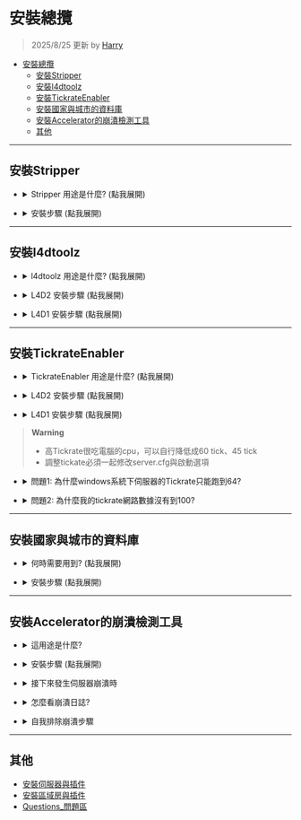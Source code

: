 # 安裝總攬
> 2025/8/25 更新 by [Harry](https://steamcommunity.com/profiles/76561198026784913)
- [安裝總攬](#安裝總攬)
	- [安裝Stripper](#安裝stripper)
	- [安裝l4dtoolz](#安裝l4dtoolz)
	- [安裝TickrateEnabler](#安裝tickrateenabler)
	- [安裝國家與城市的資料庫](#安裝國家與城市的資料庫)
	- [安裝Accelerator的崩潰檢測工具](#安裝accelerator的崩潰檢測工具)
	- [其他](#其他)

- - - -
## 安裝Stripper
* <details><summary>Stripper 用途是什麼? (點我展開)</summary>

	* 把地圖改造成迷宮
		* [終極地圖](https://github.com/fbef0102/L4D2-Unlimited-Map)
		* [影片範例](https://www.youtube.com/watch?v=I_-QSn8F8Cs)
	* 修改地圖，可以在地圖上新增各種障礙物、道具、機關、屍潮事件、武器變更等等
		* [造物插件](https://github.com/fbef0102/L4D1_2-Plugins/tree/master/l4d2_spawn_props)
		* [地圖修改列表](https://github.com/fbef0102/L4D2-Unlimited-Map#modify--%E5%85%B6%E4%BB%96%E4%BF%AE%E6%94%B9)
</details>

* <details><summary>安裝步驟 (點我展開)</summary>

	1. 到[Stripper:Source網站](https://forums.alliedmods.net/showthread.php?t=39439)點擊SNAPSHOTS AT
	<br/>![image](image/1.jpg)

	2. 往下找最新的版本，依照各自的電腦系統下載對應的版本
	<br/>![image](image/2.jpg)

	3. 解壓縮並移動檔案到伺服器相同的路徑上。最後addons資料夾內看起來如圖片所示，多一個 ```stripper``` 資料夾
	<br/>![image](image/3.jpg)

	4. 重啟伺服器，控制台輸入```stripper_version```確認安裝成功
		```php
		] stripper_version
		"stripper_version" = "1.2.2"
		notify singleplayer replicated
		- Stripper Version
		```
</details>

- - - -
## 安裝l4dtoolz
* <details><summary>l4dtoolz 用途是什麼? (點我展開)</summary>

	* 解鎖伺服器人數上限，有八位以上的玩家可以進入伺服器遊玩
		<br/>![image](image/4.jpg)
	* 最多只能有31位玩家同時在伺服器裡面 (不能超過31人，否則伺服器會崩潰)
		* [多人插件](https://github.com/fbef0102/L4D1_2-Plugins/tree/master/l4dmultislots)
		* [如何戰役模式開八人房](/Tutorial_教學區/Chinese_繁體中文/Game/L4D2/8位玩家遊玩戰役模式)
</details>

* <details><summary>L4D2 安裝步驟 (點我展開)</summary>

	1. 到[l4dtoolz](https://github.com/lakwsh/l4dtoolz/releases)，下載檔案
	<br/>![image](image/5.jpg)

	2. 解壓縮並移動檔案到伺服器相同的路徑上!最後addons資料夾內看起來如圖片所示，多 ```l4dtoolz``` 為名的檔案
	<br/>![image](image/6.jpg)

	3. 寫上以下指令
		* (專屬伺服器) 到```cfg/server.cfg``` (🟥如果檔案不存在，可自己創建🟥)
			```php
			// 此指令來自 l4dtoolz extension: https://github.com/lakwsh/l4dtoolz
			// 最大客戶端 (最大玩家數量): 伺服器內能容納玩家的人數，包含真人 + AI Bot 
			// 此數值不准修改 (max: 31)
			sv_setmax 31

			// 真人玩家允許加入伺服器的人數，不包含AI Bot
			// 自行修改此數值 (範圍1~31)
			sv_maxplayers 18

			// 顯示給外面玩家看到的伺服器空位人數
			sv_visiblemaxplayers 18

			// 為0時，可以從遊戲大廳或透過控制台與伺服器列表直連IP加入伺服器
			// 為0時，從大廳匹配時才會有動態大廳(吸引路人)
			// 為0時，可以使用 _cheats 1
			// 為1時，當有動態大廳時，只能從遊戲大廳加入伺服器
			// 為1時，無論第一位玩家用何種方式加入伺服器都會有動態大廳(吸引路人)
			// 為1時，不能使用 _cheats 1
			sv_allow_lobby_connect_only 1

			// 此指令來自 l4dtoolz extension: https://github.com/lakwsh/l4dtoolz
			// 為1時，強制 _allow_lobby_connect_only為0
			// 為1時，不會處理大廳匹配請求(也不會有lobby reservation cookie)
			sv_force_unreserved 0

			// 此指令來自 l4dtoolz extension: https://github.com/lakwsh/l4dtoolz
			// 1=不驗證SteamID, 0=驗證
			// 本功能可以緩解"No Steam logon(code 6)" 玩家莫名其妙被離線的問題 (僅限開啟狀態下進入的玩家)
			// 開啟本功能會削弱伺服器安全性,且禁止家庭共享功能將失效
			// 注意: 開啟此功能會導致A2S_INFO結果異常,可以透過外掛程式修復: github.com/lakwsh/l4d2_vomit_fix/blob/master/l4d2_a2s_fix.sp
			sv_steam_bypass 1

			// 此指令來自 l4dtoolz extension: https://github.com/lakwsh/l4dtoolz
			// 1=禁止家庭共享, 開啟本功能可以完全禁止家庭共享帳號(小號)進入伺服器
			sv_anti_sharing 0
			```
		* (區域房) 到```cfg/listenserver.cfg``` (🟥如果檔案不存在，可自己創建🟥)
			```php
			// 真人玩家允許加入伺服器的人數 (不包含AI Bot)
			// 自行修改此數值 (範圍1~8)
			sv_maxplayers 8

			// 顯示給外面玩家看到的伺服器空位人數
			sv_visiblemaxplayers 8
			```

	4. 遊戲預設玩家人數上限只到18位，如果要改變上限，請修改玩家人數上限
		* (專屬伺服器) 如使用其他開服方式或者是linux系統，請輸入啟動參數```+sv_setmax 31```
		<br/>![image](image/7.jpg)
		<br/>![image](image/8.jpg)
		* (區域房) 啟動選項輸入```+sv_setmax 31```
		<br/>![image](image/9.jpg)
		* 🟥 ```sv_setmax```和```sv_maxplayers```是不同的概念
			* sv_setmax (最大客戶端/最大玩家數量) = 伺服器內能容納玩家的人數，包含真人 + AI Bot 
			* sv_maxplayers = 真人玩家允許加入伺服器的人數，不包含AI Bot
		* 🟥 ```sv_setmax```不能設置超過31位，否則伺服器會崩潰

	5. 啟動伺服器
		* 控制台輸入```plugin_print```確認安裝成功，如果沒出現表示你前面步驟有誤或l4dtoolz版本不對
			```php
			] plugin_print
			Loaded plugins:
			0:      "L4DToolZ v2.4.0, https://github.com/lakwsh/l4dtoolz"
			```
		* 控制台輸入```maxplayers```確認數字為31，如果不是31表示你前面步驟有誤或l4dtoolz版本不對
			```php
			] maxplayers
			"maxplayers" is "31"
			```

	6. 安裝插件
		* (專屬伺服器) [l4d_unreservelobby](https://github.com/fbef0102/L4D1_2-Plugins/tree/master/l4d_unreservelobby): 移除伺服器的大廳人數限制，簡單講就是解鎖伺服器，讓第九位以上的玩家可以加入伺服器
		* (專屬伺服器) [l4d2_a2s_fix](https://github.com/lakwsh/l4d2_vomit_fix): 修復A2S_INFO協議問題 (使用sv_steam_bypass功能時才需安裝)
</details>

* <details><summary>L4D1 安裝步驟 (點我展開)</summary>

	1. 到[l4dtoolz](https://github.com/accelerator74/l4dtoolz/releases)，根據你的遊戲與系統選擇其中一個下載
	<br/>![image](image/10.jpg)

	2. 解壓縮並移動檔案到伺服器相同的路徑上!最後addons資料夾內看起來如圖片所示，多一個 ```l4dtoolz``` 資料夾
	<br/>![image](image/11.jpg)

	3. 寫上以下指令
		* (專屬伺服器) 到```cfg/server.cfg``` (🟥如果檔案不存在，可自己創建🟥)
			```php
			// 真人玩家允許加入伺服器的人數 (不包含AI Bot)
			// 自行修改此數值 (範圍1~31)
			sv_maxplayers 18

			// 顯示給外面玩家看到的伺服器空位人數
			sv_visiblemaxplayers 18

			// 為0時，可以從遊戲大廳或透過控制台與伺服器列表直連IP加入伺服器
			// 為0時，從大廳匹配時才會有動態大廳(吸引路人)
			// 為0時，可以使用 _cheats 1
			// 為1時，當有動態大廳時，只能從遊戲大廳加入伺服器
			// 為1時，無論第一位玩家用何種方式加入伺服器都會有動態大廳(吸引路人)
			// 為1時，不能使用 _cheats 1
			sv_allow_lobby_connect_only 1

			// 此指令來自 l4dtoolz extension
			// 為1時，強制 _allow_lobby_connect_only為0
			// 為1時，不會處理大廳匹配請求(也不會有lobby reservation cookie)
			sv_force_unreserved 0
			```
		* (區域房) 到```cfg/listenserver.cfg``` (🟥如果檔案不存在，可自己創建🟥)
			```php
			// 真人玩家允許加入伺服器的人數 (不包含AI Bot)
			// 自行修改此數值 (範圍1~8)
			sv_maxplayers 8

			// 顯示給外面玩家看到的伺服器空位人數
			sv_visiblemaxplayers 8
			```

	4. 遊戲預設玩家人數上限只到18位，如果要改變上限，請修改玩家人數上限
		* (專屬伺服器) 如使用其他開服方式或者是linux系統，請輸入啟動參數```-maxplayers 31```
		<br/>![image](image/12.jpg)
		<br/>![image](image/13.jpg)
		* (區域房) 啟動選項輸入```-maxplayers 31```
		<br/>![image](image/14.jpg)
		* 🟥 maxplayers 和 sv_maxplayers 是不同的概念
			* maxplayers (最大客戶端/最大玩家數量) = 伺服器內能容納玩家的人數，包含真人 + AI Bot 
			* sv_maxplayers = 真人玩家允許加入伺服器的人數，不包含AI Bot
		* 🟥 maxplayers 不能設置超過31位，否則伺服器會崩潰

	5. 啟動伺服器
		* 控制台輸入```meta list```確認安裝成功，如果沒出現表示你前面步驟有誤或l4dtoolz版本不對
			```php
			] meta list
			Listing 11 plugins:
			[04] L4DToolZ (2.0.1) by Accelerator, Ivailosp
			```
		* 控制台輸入```maxplayers```確認數字為31，如果不是31表示你前面步驟有誤或l4dtoolz版本不對
			```php
			] maxplayers
			"maxplayers" is "31"
			```

	6. 安裝插件
		* (專屬伺服器) [l4d_unreservelobby](https://github.com/fbef0102/L4D1_2-Plugins/tree/master/l4d_unreservelobby): 移除伺服器的大廳人數限制，簡單講就是解鎖伺服器，讓第九位以上的玩家可以加入伺服器
</details>

- - - -
## 安裝TickrateEnabler
* <details><summary>TickrateEnabler 用途是什麼? (點我展開)</summary>

	* 解鎖伺服器Tickrate只有30的上限，可以突破到100tick
		* 不知道Tickrate是甚麼請自行Google
		* 簡單說，Tickrate越高越能夠帶來非常流暢的遊戲體驗，精準的射擊判定、連貫的動作，相當於伺服器端的fps
	* 把Tickrate想成是一種更新伺服器狀態的頻率，一秒內更新次數越多，越消耗更多電腦資源，所以高Tickrate很吃電腦的cpu，自行斟酌安裝
</details>

* <details><summary>L4D2 安裝步驟 (點我展開)</summary>

	1. 到[l4dtoolz](https://github.com/lakwsh/l4dtoolz/releases)，下載檔案
		* 你沒看錯，這版本的l4dtoolz包含解鎖伺服器人數上限與Tickrate的功能
		<br/>![image](image/5.jpg)

	2. 解壓縮並移動檔案到伺服器相同的路徑上!最後addons資料夾內看起來如圖片所示，多 ```l4dtoolz``` 為名的檔案
	<br/>![image](image/6.jpg)

	3. 到cfg/server.cfg寫上以下指令
		* 沒有server.cfg檔案則新建
			```php
			// 這是100 Tick的設定，可以自由修改數值
			sm_cvar sv_minrate 				"100000" 	// tickrate * 1000
			sm_cvar sv_maxrate 				"100000" 	// tickrate * 1000
			sm_cvar sv_minupdaterate 		"101"	 	// tickrate +1
			sm_cvar sv_maxupdaterate 		"101"		// tickrate +1
			sm_cvar sv_mincmdrate 			"101"		// tickrate +1
			sm_cvar sv_maxcmdrate 			"101"		// tickrate +1
			sm_cvar rate					"100000" 	// tickrate * 1000
			sm_cvar net_splitpacket_maxrate "50000" 	// (tickrate÷2) * 1000
			sm_cvar fps_max					"0"
			```
	
	4. 輸入參數
		* (專屬伺服器) 伺服器啟動選項輸入參數 ```-tickrate 100```
		<br/>![image](image/15.jpg)
		* (區域房) 啟動選項輸入```-tickrate 100```
		<br/>![image](image/16.jpg)
		
	5. 重啟伺服器，控制台輸入```plugin_print```確認安裝成功
		* 你沒看錯，這版本的l4dtoolz包含解鎖伺服器人數上限與Tickrate的功能
			```php
			] plugin_print
			Loaded plugins:
			0:      "L4DToolZ v2.4.0, https://github.com/lakwsh/l4dtoolz"
			```

	6. 進入遊戲後，打開遊戲控制台輸入```net_graph 4```，會看到有一堆網路數據出現在你的螢幕上，確認Tickrate 為 100
	<br/>![image](image/17.jpg)

	7. 安裝插件
		* [l4d2_vomit_fix](https://github.com/lakwsh/l4d2_vomit_fix): 修正非30tick對抗模式下boomer噴吐距離問題
</details>

* <details><summary>L4D1 安裝步驟 (點我展開)</summary>

	1. 到[Tickrate-Enabler](https://github.com/accelerator74/Tickrate-Enabler/releases)，根據你的遊戲與系統選擇其中一個下載
	<br/>![image](image/18.jpg)

	2. 解壓縮並移動檔案到伺服器相同的路徑上!最後addons資料夾內看起來如圖片所示，多一個 ```tickrate_enabler``` 資料夾
	<br/>![image](image/19.jpg)

	3. 到cfg/server.cfg寫上以下指令
		* 沒有server.cfg檔案則新建
			```php
			// 這是100 Tick的設定，可以自由修改數值
			sm_cvar sv_minrate 				"100000" 	// tickrate * 1000
			sm_cvar sv_maxrate 				"100000" 	// tickrate * 1000
			sm_cvar sv_minupdaterate 		"101"	 	// tickrate +1
			sm_cvar sv_maxupdaterate 		"101"		// tickrate +1
			sm_cvar sv_mincmdrate 			"101"		// tickrate +1
			sm_cvar sv_maxcmdrate 			"101"		// tickrate +1
			sm_cvar rate					"100000" 	// tickrate * 1000
			sm_cvar net_splitpacket_maxrate "50000" 	// (tickrate÷2) * 1000
			sm_cvar fps_max					"0"
			```
	
	4. 輸入參數
		* (專屬伺服器) 伺服器啟動選項輸入參數 ```-tickrate 100```
		<br/>![image](image/20.jpg)
		* (區域房) 啟動選項輸入```-tickrate 100```
		<br/>![image](image/16.jpg)
		
	5. 重啟伺服器，控制台輸入```plugin_print```確認安裝成功
		```php
		] plugin_print
		1:　"Tickrate_Enabler 1.5, ProdigySim"
		```

	6. 進入遊戲後，打開遊戲控制台輸入```net_graph 4```，會看到有一堆網路數據出現在你的螢幕上，確認Tickrate 為 100
	<br/>![image](image/17.jpg)
</details>

> __Warning__ 
> * 高Tickrate很吃電腦的cpu，可以自行降低成60 tick、45 tick
> * 調整tickate必須一起修改server.cfg與啟動選項

* <details><summary>問題1: 為什麼windows系統下伺服器的Tickrate只能跑到64?</summary>

	![image](image/21.jpg)

	* 原因: windows系統的問體
	* 解決方式: 
		* 法一：去跟微軟抱怨
		* 法二：windows降級到windows 7
		* 法三：租一台linux系統
		* 法四：[從大廳匹配到專屬伺服器](/Tutorial_教學區/Chinese_繁體中文/Server/安裝伺服器與插件/README.md#如何從大廳匹配到專屬伺服器)，可以將tickrate變回100，至於為何會這樣，我也不知道
		* 法五: [Windows調整時鐘精度工具](https://b23.tv/NQxIT55)，強制解鎖sv
</details>

* <details><summary>問題2: 為什麼我的tickrate網路數據沒有到100?</summary>

	![image](image/22.jpg)

	* 原因: 受限於你的遊戲內fps影響，只會影響你這位玩家，你的遊戲內fps超過100以上才能享有100 tickrate
	<br/>![image](image/23.jpg)
	* 解決方式: 
		* 法一：調高遊戲的fps，到選項->視訊->進階設定->等待垂直同步改成"已停用"，這選項能夠解鎖遊戲的fps
		<br/>![image](image/24.jpg)
		* 法二：法一沒有用那就去升級你的顯卡
</details>

- - - -
## 安裝國家與城市的資料庫
* <details><summary>何時需要用到? (點我展開)</summary>

	* 有插件需要抓取玩家的IP、國家、城市、地區等等
		* 像是 [cannounce](https://github.com/fbef0102/L4D1_2-Plugins/tree/master/cannounce)
	* 如果你的```addons/sourcemod/extension```資料夾內有安裝geoipcity.ext, geoip2.ext，請移除
</details>

* <details><summary>安裝步驟 (點我展開)</summary>

	1. 註冊 [maxmind.com](https://www.maxmind.com/en/geolite2/signup)

	2. 到個人帳戶: My Account -> MY ACCOUNT -> GeoIP2/GeoLite2 -> Download Files
	<br/>![image](image/25.jpg)

	3. 搜尋 "GeoLite2 Country" 和 "GeoLite2 City" -> 下載資料庫
	<br/>![GeoLite2_Country](image/GeoLite2_Country.jpg)
	<br/>![GeoLite2_City](image/GeoLite2_City.jpg)

	4. 放 GeoLite2-City.mmdb 與 GeoLite2-Country.mmdb 到路徑 ```addons/sourcemod/configs/geoip/``` 資料夾
	<br/>![image](image/26.jpg)
</details>

- - - -
## 安裝Accelerator的崩潰檢測工具
* <details><summary>這用途是什麼?</summary>

	* 當伺服器發生崩潰時，會生成崩潰日誌並上傳到[crash.limetech.org網站](https://crash.limetech.org/)解析
		* 檢測伺服器崩潰, 快速幫服主找出崩潰原因
		* 服主可自行查看崩潰日誌或是分享給有經驗的大佬修復
	* 🟥 目前該工具年久失修，不適用
		* L4D1 linux
		* L4D2 linux且Sourcemod平台為1.12以上的版本
</details>

* <details><summary>安裝步驟 (點我展開)</summary>

	1. 到[Accelerator - Crash Reporting網站](https://forums.alliedmods.net/showthread.php?t=277703)點擊Download，根據你的系統選擇最新版本下載
	<br/>![image](image/27.jpg)
	<br/>![image](image/28.jpg)

	2. 解壓縮並移動檔案到伺服器相同的路徑上!
	<br/>![image](image/29.jpg)

	3. 將以下內容複製貼上到```sourcemod/configs/core.cfg```文件裡面
		* 內容
			```c
			/**
			* SteamID64 (Community ID) that will have ownership of uploaded crash reports.
			* You can share your crash reports with additional users from the website.
			*
			* If unset, your crash reports will be uploaded anonymously and you will not be
			* able to see all of the information.
			*/
			"MinidumpAccount"	"xxxxxxxxxxxxx"

			/**
			* Controls which binaries will be eligible to be processed for symbols and uploaded.
			* Only modules loaded by the server at the time of the crash can be considered.
			*
			* 0 = Disabled: No binaries will be processed or uploaded.
			* 1 = System Only: Only binaries outside of the game directory (where the srcds binary is).
			* 2 = System + Game: Loaded modules outside of the addons/ directory.
			* 3 = System + Game + Addons: All loaded modules.
			*/
			"MinidumpSymbolUpload"	"3"

			/**
			* Controls whether Accelerator can upload complete module binaries when explicitly requested
			* by the processing server. This also respects the value of the MinidumpSymbolUpload setting.
			*/
			"MinidumpBinaryUpload"	"yes"

			/**
			* Controls whether Accelerator does local processing of crash reports before upload.
			* This should only be changed if local processing causes issues such as crashes,
			* the processing server may reject crash reports that have not been presubmitted.
			*/
			"MinidumpPresubmit"	"yes"

			/**
			* URL to upload crash dumps to. Should not be changed.
			*/
			"MinidumpUrl"	"http://crash.limetech.org/submit"

			/**
			* URL to upload processed symbols to. Should not be changed.
			*/
			"MinidumpSymbolUrl"	"http://crash.limetech.org/symbols/submit"

			/**
			* URL to upload binaries to. Should not be changed.
			*/
			"MinidumpBinaryUrl"	"http://crash.limetech.org/binary/submit"
			```
		* 請注意要貼在"Core"{}裡面，如圖片所示
		<br/>![image](image/30.jpg)
	
	4. ```core.cfg```文件內"xxxxxxxxxxxxxxxxx"請改成你的steamid 64
		* [查找自己的steamid 64](https://steamid.io/)
		<br/>![image](image/31.jpg)
		<br/>![image](image/32.jpg)

	5. 啟動伺服器
		* 控制台輸入```sm exts list```確認安裝成功，如果沒出現表示你前面步驟有誤
			```php
			] sm exts list
			Loaded plugins:
			[01] Accelerator (2.x.x-xxxxx): SRCDS Crash Handler
			```
		* ```addons\sourcemod\logs```會出現```accelerator.log```文件，如果沒出現表示你前面步驟有誤 (該文件沒有內容屬正常現象)
		<br/>![image](image/33.jpg)
</details>

* <details><summary>接下來發生伺服器崩潰時</summary>

	1. 當伺服器發生崩潰 (非正常程序關閉)，在下一次啟動伺服器時，將產生崩潰日誌並告知Crash ID
		* ```addons\sourcemod\logs```的```accelerator.log```文件，裡面告訴你崩潰日誌的Crash ID
		* ```addons\sourcemod\logs```會出現```errors_xxxx.log```文件，裡面告訴你崩潰日誌的Crash ID
			```c
			[CRASH] Accelerator uploaded crash dump: Crash ID: WWWWW-YYYY-ZZZZ
			```

	2. 崩潰日誌會自動上傳到[crash.limetech.org網站](https://crash.limetech.org/)，解析需要等到一段時間，要有耐心
		* 將Crash ID輸入即可獲得崩潰日誌
		<br/>![image](image/34.jpg)
		<br/>![image](image/35.jpg)
	
	3. 想知道更多崩潰細節需要登入該網站
		* 用Steam帳密登入，怕的話就不要勉強
		<br/>![image](image/36.jpg)
		* 出現你的崩潰日誌列表，如果沒有，表示你在安裝步驟寫的SteamID 64是錯的
		<br/>![image](image/37.jpg)
		<br/>![image](image/38.jpg)
</details>

* <details><summary>怎麼看崩潰日誌?</summary>

	1. 建議用steam登入查看更多細節
	<br/>![image](image/39.jpg)

	2. 你看不懂崩潰代碼是正常，看得懂你就是valve的工程師，G胖應該邀請你去上班
	
	3. 可以將崩潰日誌分享給有經驗處理過崩潰的大佬或是上網求助
		* (法一) 貼Crash ID給對方
		* (法二) 分享你的崩潰日誌列表給對方，需輸入對方的SteamID 64
		<br/>![image](image/40.jpg)
		<br/>![image](image/41.jpg)
		<br/>![image](image/42.jpg)
</details>

* <details><summary>自我排除崩潰步驟</summary>

	> 當你崩潰到受不了，幾乎想砸爛電腦時，不仿可以嘗試以下步驟自行減少崩潰的機率

	1. [Sourcemod 有新版本則更新](https://www.sourcemod.net/downloads.php?branch=stable)且必須要是Stable Builds
		<br/>![image](image/43.jpg)

	2. [Metamod 有新版本則更新](https://www.metamodsource.net/downloads.php/?branch=stable)且必須要是Stable Builds
		<br/>![image](image/44.jpg)

	3. 控制台輸入```sm plugins list``` 查看所有插件列表
		* 一個一個找原始作者或你當初從哪下載插件的連接，插件如果有新版本則更新
		* 🟥 沒有源碼的插件我一律不建議使用，因為壞掉了也無從修復
		* 🟥 超過十年以上的插件很容易年久失修，更不上現在遊戲版本兼容導致出問題
		
	4. 控制台輸入```sm exts list``` 查看所有extension列表
		* 一個一個找原始作者或你當初從哪下載extension的連接，如果有新版本則更新

	5. ```addons/sourcemod/logs```資料夾底下是否由出現```error_xxx.log```的文件
		* 有的話請打開，雖然都是英文但請嘗試找出錯誤原因並修復
		* 看不懂錯誤原因請洽作者，將錯誤原文直接發給開發者，無須一堆廢話
		* 🟥 必須修復到沒有error為止

	6. 嘗試刪除插件直到找到崩潰原因
		* 刪除一半的插件->測試->崩潰->再刪除刪除一半的插件->測試->崩潰->再刪除刪除一半的插件->重複循環...

	7. 嘗試刪除裝在伺服器內的模組或三方圖直到找到崩潰原因
		* 不建議安裝工作仿訂閱模組在伺服器上 (模組副檔名是.vpk，英文叫Mods)
		* 有些奇葩的三方圖與模組自帶腳本干擾伺服器運作
		* 就像爛插件導致崩潰，也會有爛模組與爛的三方圖導致崩潰

	8. 丟給AI分析，AI雖然資料有限但至少會幫你分析可能的原因
		* 使用的是ChatGPT Pro
		<br/>![image](image/45.jpg)
</details>

- - - -
## 其他
* [安裝伺服器與插件](/Tutorial_教學區/Chinese_繁體中文/Server/安裝伺服器與插件)
* [安裝區域房與插件](/Tutorial_教學區/Chinese_繁體中文/Server/安裝區域房與插件)
* [Questions_問題區](/Questions_問題區/Chinese_繁體中文/伺服器)
